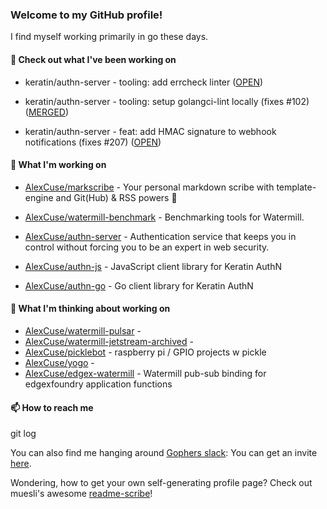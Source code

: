 ### Welcome to my GitHub profile!

I find myself working primarily in go these days.

#### 🔭 Check out what I've been working on

- keratin/authn-server - tooling: add errcheck linter ([OPEN](https://github.com/keratin/authn-server/pull/213))

- keratin/authn-server - tooling: setup golangci-lint locally (fixes #102) ([MERGED](https://github.com/keratin/authn-server/pull/212))

- keratin/authn-server - feat: add HMAC signature to webhook notifications (fixes #207) ([OPEN](https://github.com/keratin/authn-server/pull/211))


#### 🍴 What I'm working on

- [AlexCuse/markscribe](https://github.com/AlexCuse/markscribe) - Your personal markdown scribe with template-engine and Git(Hub) &amp; RSS powers 📜

- [AlexCuse/watermill-benchmark](https://github.com/AlexCuse/watermill-benchmark) - Benchmarking tools for Watermill.

- [AlexCuse/authn-server](https://github.com/AlexCuse/authn-server) - Authentication service that keeps you in control without forcing you to be an expert in web security.

- [AlexCuse/authn-js](https://github.com/AlexCuse/authn-js) - JavaScript client library for Keratin AuthN

- [AlexCuse/authn-go](https://github.com/AlexCuse/authn-go) - Go client library for Keratin AuthN


#### 🌱 What I'm thinking about working on

- [AlexCuse/watermill-pulsar](https://github.com/AlexCuse/watermill-pulsar) - 
- [AlexCuse/watermill-jetstream-archived](https://github.com/AlexCuse/watermill-jetstream-archived) - 
- [AlexCuse/picklebot](https://github.com/AlexCuse/picklebot) - raspberry pi / GPIO projects w pickle
- [AlexCuse/yogo](https://github.com/AlexCuse/yogo) - 
- [AlexCuse/edgex-watermill](https://github.com/AlexCuse/edgex-watermill) - Watermill pub-sub binding for edgexfoundry application functions

#### 📫 How to reach me

git log

You can also find me hanging around [Gophers slack](https://gophers.slack.com/): You can get an invite [here](https://gophersinvite.herokuapp.com/).


Wondering, how to get your own self-generating profile page? 
Check out muesli's awesome [readme-scribe](https://github.com/muesli/readme-scribe)!
